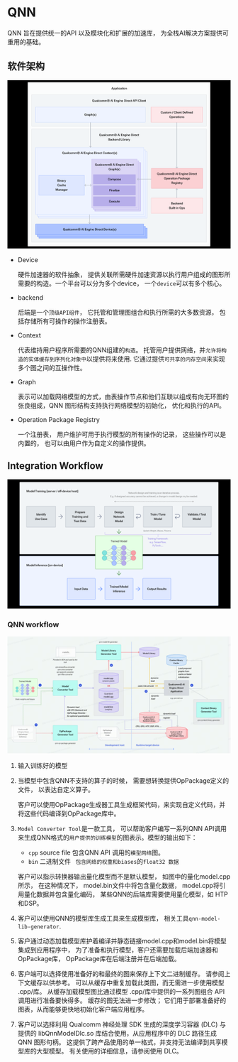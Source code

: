 # QNN

QNN 旨在提供统一的API 以及模块化和扩展的加速库， 为全栈AI解决方案提供可重用的基础。

## 软件架构



![1703647522130](images/1703647522130.png)

- Device

  硬件加速器的软件抽象， 提供关联所需硬件加速资源以执行用户组成的图形所需要的构造。一个平台可以分为多个device， 一个`device`可以有多个核心。

- backend

  后端是一个`顶级API组件`， 它托管和管理图组合和执行所需的大多数资源， 包括存储所有可操作的操作注册表。

- Context

  代表维持用户程序所需要的QNN组建的`构造`。 托管用户提供网络，并`允许将构造的实体缓存到序列化对象中`以提供将来使用. 它通过提供`可共享的内存空间`来实现多个图之间的互操作性。

- Graph 

  表示可以加载网络模型的方式，由表操作节点和他们互联以组成有向无环图的张良组成，QNN 图形结构支持执行网络模型的初始化， 优化和执行的API。

- Operation Package Registry 

  一个注册表， 用户维护可用于执行模型的所有操作的记录， 这些操作可以是内置的， 也可以由用户作为自定义的操作提供。

## Integration Workflow

![1703649134799](images/1703649134799.png)

### QNN workflow

![1703649839494](images/1703649839494.png)

1. 输入训练好的模型

2. 当模型中包含QNN不支持的算子的时候， 需要想转换提供OpPackage定义的文件， 以表达自定义算子。

   客户可以使用OpPackage生成器工具生成框架代码，来实现自定义代码，并将这些代码编译到OpPackage库中。

3. `Model Converter Tool`是一款工具， 可以帮助客户编写一系列QNN API调用来生成QNN格式的`用户提供的训练模型`的图表示。模型的输出如下：

   - `cpp` source file 包含QNN API 调用的`模型网络`图。
   - `bin` 二进制文件 ` 包含网络的权重和biases`的`float32 数据`

   客户可以指示转换器输出量化模型而不是默认模型， 如图中的量化model.cpp所示， 在这种情况下， model.bin文件中将包含量化数据， model.cpp将引用量化数据并包含量化编码， 某些QNN的后端库需要使用量化模型，如 HTP和DSP。

4. 客户可以使用QNN的模型库生成工具来生成模型库， 相关工具`qnn-model-lib-generator`.

5. 客户通过动态加载模型库护着编译并静态链接model.cpp和model.bin将模型集成到应用程序中， 为了准备和执行模型，客户还需要加载后端加速器和OpPackage库， OpPackage库在后端注册并在后端加载。

6. 客户端可以选择使用准备好的和最终的图来保存上下文二进制缓存。 请参阅上下文缓存以供参考。 可以从缓存中重复加载此类图，而无需进一步使用模型 .cpp/库。 从缓存加载模型图比通过模型 .cpp/库中提供的一系列图组合 API 调用进行准备要快得多。 缓存的图无法进一步修改； 它们用于部署准备好的图表，从而能够更快地初始化客户端应用程序。

7. 客户可以选择利用 Qualcomm 神经处理 SDK 生成的深度学习容器 (DLC) 与提供的 libQnnModelDlc.so 库结合使用，从应用程序中的 DLC 路径生成 QNN 图形句柄。 这提供了跨产品使用的单一格式，并支持无法编译到共享模型库的大型模型。 有关使用的详细信息，请参阅使用 DLC。

